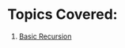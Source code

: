 # Topics Covered:

1. [Basic Recursion](https://github.com/milan-vishnoi/Practice_Programs/blob/main/Java/advancedproblems/Recursion.java)